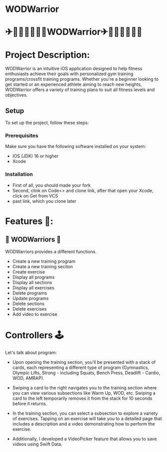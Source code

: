 # WODWarrior
# ✈🏃🏻‍♂️🏃🏻‍♂️WODWarrior✈🏃🏻‍♂️🏃🏻‍♂️

# Project Description:
WODWarrior is an intuitive iOS application designed to help fitness enthusiasts achieve their goals with personalized gym training programs/crossfit training programs. 
Whether you're a beginner looking to get started or an experienced athlete aiming to reach new heights, 
WODWarrior offers a variety of training plans to suit all fitness levels and objectives.

## Setup

To set up the project, follow these steps:

### Prerequisites

Make sure you have the following software installed on your system:

- IOS (JDK) 16 or higher
- Xcode

### Installation
- First of all, you should made your fork
- Second, clink on Code<> and clone link, after that open your Xcode, click on Get from VCS
- past link, which you clone later

# Features 🤌:

## 🏢 WODWarriors  🏢
WODWarriors provides a different functions. 
- Create a new training program
- Create a new training seciton
- Create exercise
- Display all programs
- Display all sections
- Display all exercises
- Delete programs
- Update programs
- Delete sections
- Delete exercises
- Add video to exercise

# Controllers 🕹
Let's talk about program:

- Upon opening the training section, you'll be presented with a stack of cards, each representing a different type of program (Gymnastics, Olympic Lifts, Strong - including Squats, Bench Press, Deadlift - Cardio, WOD, AMRAP).

- Swiping a card to the right navigates you to the training section where you can view various subsections like Warm Up, WOD, etc. Swiping a card to the left temporarily removes it from the stack for 10 seconds before it returns.

- In the training section, you can select a subsection to explore a variety of exercises. Tapping on an exercise will take you to a detailed page that includes a description and a video demonstrating how to perform the exercise.

- Additionally, I developed a VideoPicker feature that allows you to save videos using Swift Data.

